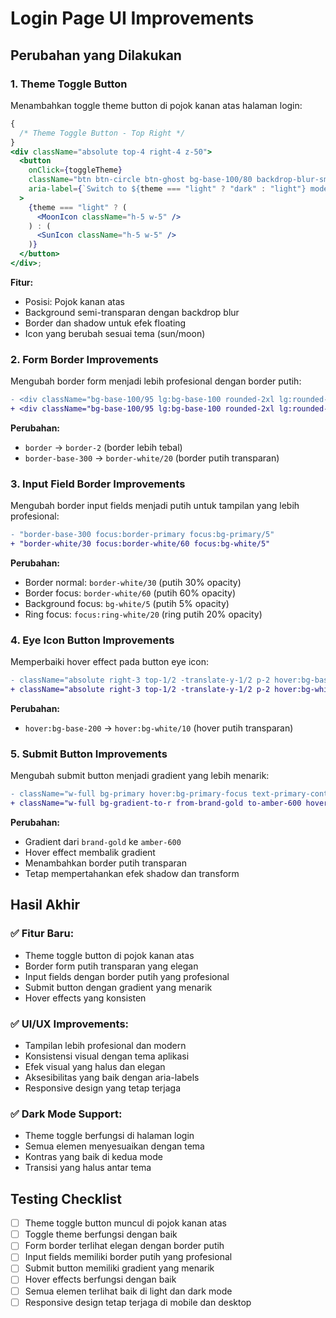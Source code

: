 # Login Page UI Improvements

## Perubahan yang Dilakukan

### 1. Theme Toggle Button

Menambahkan toggle theme button di pojok kanan atas halaman login:

```jsx
{
  /* Theme Toggle Button - Top Right */
}
<div className="absolute top-4 right-4 z-50">
  <button
    onClick={toggleTheme}
    className="btn btn-circle btn-ghost bg-base-100/80 backdrop-blur-sm border border-base-300 shadow-lg"
    aria-label={`Switch to ${theme === "light" ? "dark" : "light"} mode`}
  >
    {theme === "light" ? (
      <MoonIcon className="h-5 w-5" />
    ) : (
      <SunIcon className="h-5 w-5" />
    )}
  </button>
</div>;
```

**Fitur:**

- Posisi: Pojok kanan atas
- Background semi-transparan dengan backdrop blur
- Border dan shadow untuk efek floating
- Icon yang berubah sesuai tema (sun/moon)

### 2. Form Border Improvements

Mengubah border form menjadi lebih profesional dengan border putih:

```diff
- <div className="bg-base-100/95 lg:bg-base-100 rounded-2xl lg:rounded-2xl p-6 lg:p-8 shadow-xl lg:shadow-lg border border-base-300 backdrop-blur-md">
+ <div className="bg-base-100/95 lg:bg-base-100 rounded-2xl lg:rounded-2xl p-6 lg:p-8 shadow-xl lg:shadow-lg border-2 border-white/20 backdrop-blur-md">
```

**Perubahan:**

- `border` → `border-2` (border lebih tebal)
- `border-base-300` → `border-white/20` (border putih transparan)

### 3. Input Field Border Improvements

Mengubah border input fields menjadi putih untuk tampilan yang lebih profesional:

```diff
- "border-base-300 focus:border-primary focus:bg-primary/5"
+ "border-white/30 focus:border-white/60 focus:bg-white/5"
```

**Perubahan:**

- Border normal: `border-white/30` (putih 30% opacity)
- Border focus: `border-white/60` (putih 60% opacity)
- Background focus: `bg-white/5` (putih 5% opacity)
- Ring focus: `focus:ring-white/20` (ring putih 20% opacity)

### 4. Eye Icon Button Improvements

Memperbaiki hover effect pada button eye icon:

```diff
- className="absolute right-3 top-1/2 -translate-y-1/2 p-2 hover:bg-base-200 rounded-lg transition-colors touch-manipulation"
+ className="absolute right-3 top-1/2 -translate-y-1/2 p-2 hover:bg-white/10 rounded-lg transition-colors touch-manipulation"
```

**Perubahan:**

- `hover:bg-base-200` → `hover:bg-white/10` (hover putih transparan)

### 5. Submit Button Improvements

Mengubah submit button menjadi gradient yang lebih menarik:

```diff
- className="w-full bg-primary hover:bg-primary-focus text-primary-content font-medium py-4 lg:py-3 px-4 rounded-xl transition-all duration-200 disabled:opacity-50 disabled:cursor-not-allowed transform active:scale-[0.98] shadow-lg hover:shadow-xl text-base lg:text-sm touch-manipulation"
+ className="w-full bg-gradient-to-r from-brand-gold to-amber-600 hover:from-amber-600 hover:to-brand-gold text-white font-medium py-4 lg:py-3 px-4 rounded-xl transition-all duration-200 disabled:opacity-50 disabled:cursor-not-allowed transform active:scale-[0.98] shadow-lg hover:shadow-xl text-base lg:text-sm touch-manipulation border border-white/20"
```

**Perubahan:**

- Gradient dari `brand-gold` ke `amber-600`
- Hover effect membalik gradient
- Menambahkan border putih transparan
- Tetap mempertahankan efek shadow dan transform

## Hasil Akhir

### ✅ **Fitur Baru:**

- Theme toggle button di pojok kanan atas
- Border form putih transparan yang elegan
- Input fields dengan border putih yang profesional
- Submit button dengan gradient yang menarik
- Hover effects yang konsisten

### ✅ **UI/UX Improvements:**

- Tampilan lebih profesional dan modern
- Konsistensi visual dengan tema aplikasi
- Efek visual yang halus dan elegan
- Aksesibilitas yang baik dengan aria-labels
- Responsive design yang tetap terjaga

### ✅ **Dark Mode Support:**

- Theme toggle berfungsi di halaman login
- Semua elemen menyesuaikan dengan tema
- Kontras yang baik di kedua mode
- Transisi yang halus antar tema

## Testing Checklist

- [ ] Theme toggle button muncul di pojok kanan atas
- [ ] Toggle theme berfungsi dengan baik
- [ ] Form border terlihat elegan dengan border putih
- [ ] Input fields memiliki border putih yang profesional
- [ ] Submit button memiliki gradient yang menarik
- [ ] Hover effects berfungsi dengan baik
- [ ] Semua elemen terlihat baik di light dan dark mode
- [ ] Responsive design tetap terjaga di mobile dan desktop
